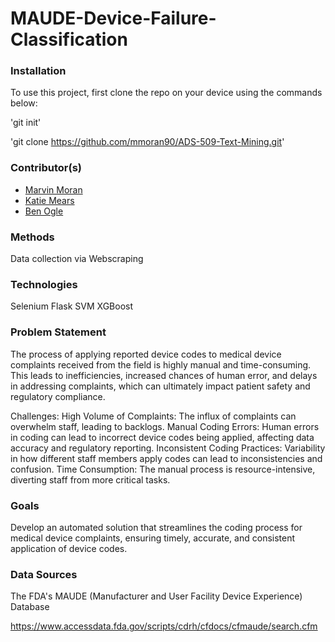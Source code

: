 # MAUDE-Device-Failure-Classification

### Installation
To use this project, first clone the repo on your device using the commands below:

'git init'

'git clone https://github.com/mmoran90/ADS-509-Text-Mining.git'


### Contributor(s)
* [Marvin Moran](https://github.com/mmoran90)
* [Katie Mears](https://github.com/KatieMears628)
* [Ben Ogle](https://github.com/dsklnr) 

### Methods
Data collection via Webscraping 

### Technologies
Selenium 
Flask
SVM
XGBoost 


### Problem Statement
The process of applying reported device codes to medical device complaints received from the field is highly manual and time-consuming. 
This leads to inefficiencies, increased chances of human error, and delays in addressing complaints, which can ultimately impact patient safety and regulatory compliance.

Challenges:
High Volume of Complaints: The influx of complaints can overwhelm staff, leading to backlogs.
Manual Coding Errors: Human errors in coding can lead to incorrect device codes being applied, affecting data accuracy and regulatory reporting.
Inconsistent Coding Practices: Variability in how different staff members apply codes can lead to inconsistencies and confusion.
Time Consumption: The manual process is resource-intensive, diverting staff from more critical tasks.

### Goals
Develop an automated solution that streamlines the coding process for medical device complaints, ensuring timely, accurate, and consistent application of device codes.


### Data Sources
The FDA's MAUDE (Manufacturer and User Facility Device Experience) Database 

https://www.accessdata.fda.gov/scripts/cdrh/cfdocs/cfmaude/search.cfm
